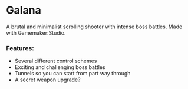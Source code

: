 # Galana
A brutal and minimalist scrolling shooter with intense boss battles. Made with Gamemaker:Studio. 

### Features:
  - Several different control schemes
  - Exciting and challenging boss battles
  - Tunnels so you can start from part way through
  - A secret weapon upgrade?
